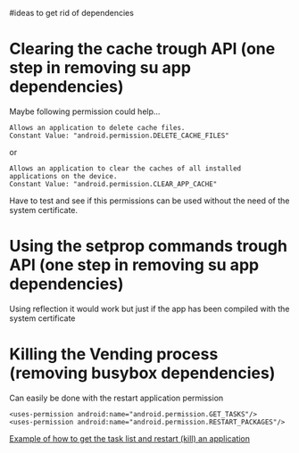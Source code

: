 #ideas to get rid of dependencies


# Clearing the cache trough API (one step in removing su app dependencies) #
Maybe following permission could help...

```
Allows an application to delete cache files.
Constant Value: "android.permission.DELETE_CACHE_FILES"
```

or

```
Allows an application to clear the caches of all installed applications on the device.
Constant Value: "android.permission.CLEAR_APP_CACHE"
```

Have to test and see if this permissions can be used without the need of the system certificate.

# Using the setprop commands trough API (one step in removing su app dependencies) #
Using reflection it would work but just if the app has been compiled with the system certificate

# Killing the Vending process (removing busybox dependencies) #
Can easily be done with the restart application permission
```
<uses-permission android:name="android.permission.GET_TASKS"/>
<uses-permission android:name="android.permission.RESTART_PACKAGES"/>
```
[Example of how to get the task list and restart (kill) an application](http://code.google.com/p/andrac/source/browse/trunk/racTasks/src/ch/racic/android/ractasks/ractasks.java)